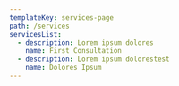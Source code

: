 ```yaml
---
templateKey: services-page
path: /services
servicesList:
  - description: Lorem ipsum dolores
    name: First Consultation
  - description: Lorem ipsum dolorestest
    name: Dolores Ipsum
---
```


